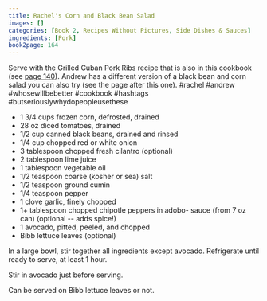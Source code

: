```yaml
---
title: Rachel's Corn and Black Bean Salad
images: []
categories: [Book 2, Recipes Without Pictures, Side Dishes & Sauces]
ingredients: [Pork]
book2page: 164
---
```


Serve with the Grilled Cuban Pork Ribs recipe that is also in this cookbook (see [page 140](PreVegetarian_Rachels_Grilled_Cuban_Pork_Ribs.md)). Andrew has a different version of a black bean and corn salad you can also try (see the page after this one). #rachel #andrew #whosewillbebetter #cookbook #hashtags #butseriouslywhydopeopleusethese 

- 1 3/4 cups frozen corn, defrosted, drained
- 28 oz diced tomatoes, drained
- 1/2 cup canned black beans, drained and rinsed
- 1/4 cup chopped red or white onion
- 3 tablespoon chopped fresh cilantro (optional)
- 2 tablespoon lime juice
- 1 tablespoon vegetable oil
- 1/2 teaspoon coarse (kosher or sea) salt
- 1/2 teaspoon ground cumin
- 1/4 teaspoon pepper
- 1 clove garlic, finely chopped
- 1+ tablespoon chopped chipotle peppers in adobo- sauce (from 7 oz can) (optional -- adds spice!)
- 1 avocado, pitted, peeled, and chopped
- Bibb lettuce leaves (optional)

In a large bowl, stir together all ingredients except avocado. Refrigerate until ready to serve, at least 1 hour. 

Stir in avocado just before serving. 

Can be served on Bibb lettuce leaves or not.